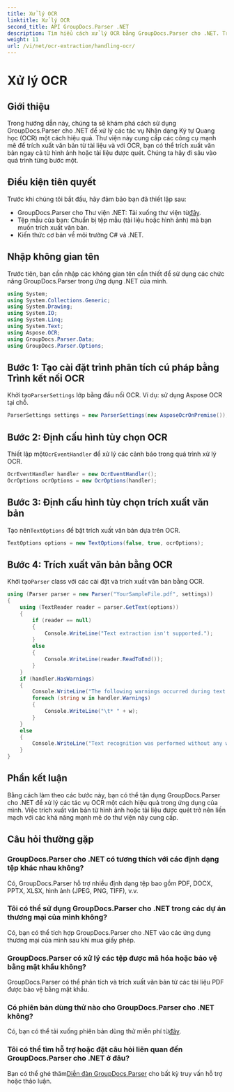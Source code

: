 ```yaml
---
title: Xử lý OCR
linktitle: Xử lý OCR
second_title: API GroupDocs.Parser .NET
description: Tìm hiểu cách xử lý OCR bằng GroupDocs.Parser cho .NET. Trích xuất văn bản từ hình ảnh và tài liệu được quét một cách hiệu quả.
weight: 11
url: /vi/net/ocr-extraction/handling-ocr/
---
```


# Xử lý OCR

## Giới thiệu
Trong hướng dẫn này, chúng ta sẽ khám phá cách sử dụng GroupDocs.Parser cho .NET để xử lý các tác vụ Nhận dạng Ký tự Quang học (OCR) một cách hiệu quả. Thư viện này cung cấp các công cụ mạnh mẽ để trích xuất văn bản từ tài liệu và với OCR, bạn có thể trích xuất văn bản ngay cả từ hình ảnh hoặc tài liệu được quét. Chúng ta hãy đi sâu vào quá trình từng bước một.
## Điều kiện tiên quyết
Trước khi chúng tôi bắt đầu, hãy đảm bảo bạn đã thiết lập sau:
- GroupDocs.Parser cho Thư viện .NET: Tải xuống thư viện từ[đây](https://releases.groupdocs.com/parser/net/).
- Tệp mẫu của bạn: Chuẩn bị tệp mẫu (tài liệu hoặc hình ảnh) mà bạn muốn trích xuất văn bản.
- Kiến thức cơ bản về môi trường C# và .NET.

## Nhập không gian tên
Trước tiên, bạn cần nhập các không gian tên cần thiết để sử dụng các chức năng GroupDocs.Parser trong ứng dụng .NET của mình.
```csharp
using System;
using System.Collections.Generic;
using System.Drawing;
using System.IO;
using System.Linq;
using System.Text;
using Aspose.OCR;
using GroupDocs.Parser.Data;
using GroupDocs.Parser.Options;
```
## Bước 1: Tạo cài đặt trình phân tích cú pháp bằng Trình kết nối OCR
 Khởi tạo`ParserSettings` lớp bằng đầu nối OCR. Ví dụ: sử dụng Aspose OCR tại chỗ.
```csharp
ParserSettings settings = new ParserSettings(new AsposeOcrOnPremise());
```
## Bước 2: Định cấu hình tùy chọn OCR
 Thiết lập một`OcrEventHandler` để xử lý các cảnh báo trong quá trình xử lý OCR.
```csharp
OcrEventHandler handler = new OcrEventHandler();
OcrOptions ocrOptions = new OcrOptions(handler);
```
## Bước 3: Định cấu hình tùy chọn trích xuất văn bản
 Tạo nên`TextOptions` để bật trích xuất văn bản dựa trên OCR.
```csharp
TextOptions options = new TextOptions(false, true, ocrOptions);
```
## Bước 4: Trích xuất văn bản bằng OCR
 Khởi tạo`Parser` class với các cài đặt và trích xuất văn bản bằng OCR.
```csharp
using (Parser parser = new Parser("YourSampleFile.pdf", settings))
{
    using (TextReader reader = parser.GetText(options))
    {
        if (reader == null)
        {
            Console.WriteLine("Text extraction isn't supported.");
        }
        else
        {
            Console.WriteLine(reader.ReadToEnd());
        }
    }
    if (handler.HasWarnings)
    {
        Console.WriteLine("The following warnings occurred during text recognition:");
        foreach (string w in handler.Warnings)
        {
            Console.WriteLine("\t* " + w);
        }
    }
    else
    {
        Console.WriteLine("Text recognition was performed without any warnings.");
    }
}
```

## Phần kết luận
Bằng cách làm theo các bước này, bạn có thể tận dụng GroupDocs.Parser cho .NET để xử lý các tác vụ OCR một cách hiệu quả trong ứng dụng của mình. Việc trích xuất văn bản từ hình ảnh hoặc tài liệu được quét trở nên liền mạch với các khả năng mạnh mẽ do thư viện này cung cấp.

## Câu hỏi thường gặp
### GroupDocs.Parser cho .NET có tương thích với các định dạng tệp khác nhau không?
Có, GroupDocs.Parser hỗ trợ nhiều định dạng tệp bao gồm PDF, DOCX, PPTX, XLSX, hình ảnh (JPEG, PNG, TIFF), v.v.
### Tôi có thể sử dụng GroupDocs.Parser cho .NET trong các dự án thương mại của mình không?
Có, bạn có thể tích hợp GroupDocs.Parser cho .NET vào các ứng dụng thương mại của mình sau khi mua giấy phép.
### GroupDocs.Parser có xử lý các tệp được mã hóa hoặc bảo vệ bằng mật khẩu không?
GroupDocs.Parser có thể phân tích và trích xuất văn bản từ các tài liệu PDF được bảo vệ bằng mật khẩu.
### Có phiên bản dùng thử nào cho GroupDocs.Parser cho .NET không?
 Có, bạn có thể tải xuống phiên bản dùng thử miễn phí từ[đây](https://releases.groupdocs.com/).
### Tôi có thể tìm hỗ trợ hoặc đặt câu hỏi liên quan đến GroupDocs.Parser cho .NET ở đâu?
 Bạn có thể ghé thăm[Diễn đàn GroupDocs.Parser](https://forum.groupdocs.com/c/parser/17) cho bất kỳ truy vấn hỗ trợ hoặc thảo luận.